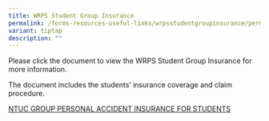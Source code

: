 ```yaml
---
title: WRPS Student Group Insurance
permalink: /forms-resources-useful-links/wrpsstudentgroupinsurance/permalink/
variant: tiptap
description: ""
---
```

<p>Please click the document to view the WRPS Student Group Insurance for more information.</p><p>The document includes the students’ insurance coverage and claim procedure.</p><p></p><p><a href="/files/Office/Product_Fact_Sheet_Year_2024.pdf" rel="noopener noreferrer nofollow" target="_blank">NTUC GROUP PERSONAL ACCIDENT INSURANCE FOR STUDENTS</a></p>